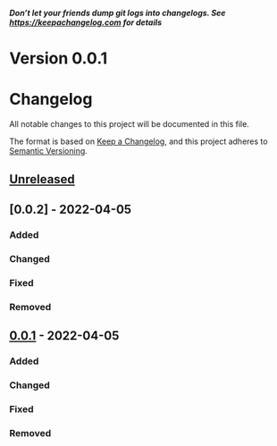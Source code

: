 _**Don’t let your friends dump git logs into changelogs. See https://keepachangelog.com for details**_

# Version 0.0.1
# Changelog
All notable changes to this project will be documented in this file.

The format is based on [Keep a Changelog](https://keepachangelog.com/en/1.0.0/),
and this project adheres to [Semantic Versioning](https://semver.org/spec/v2.0.0.html).

## [Unreleased]

## [0.0.2] - 2022-04-05
### Added

### Changed

### Fixed

### Removed


## [0.0.1] - 2022-04-05
### Added

### Changed

### Fixed

### Removed


[Unreleased]: https://github.com/https://github.com/Greater-London-Authority/highstreets/compare/v0.0.1...HEAD
[0.0.1]: https://github.com/https://github.com/Greater-London-Authority/highstreets/releases/tag/v0.0.1
